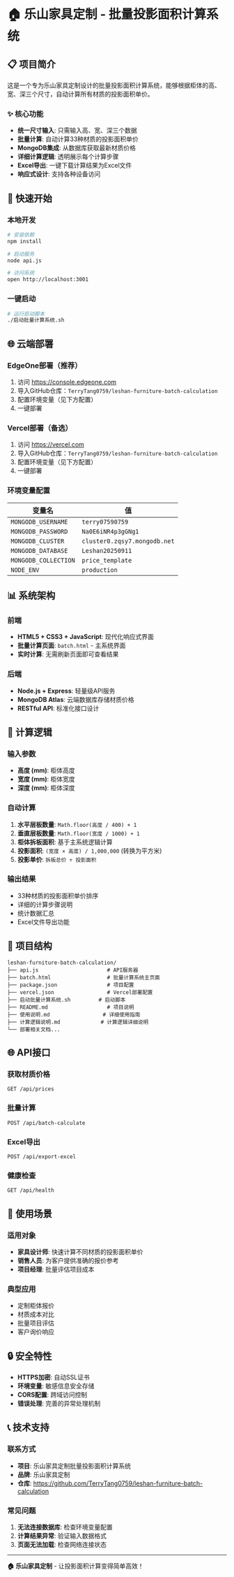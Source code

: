 # 🏠 乐山家具定制 - 批量投影面积计算系统

## 📋 项目简介

这是一个专为乐山家具定制设计的批量投影面积计算系统，能够根据柜体的高、宽、深三个尺寸，自动计算所有材质的投影面积单价。

### ✨ 核心功能
- **统一尺寸输入**: 只需输入高、宽、深三个数据
- **批量计算**: 自动计算33种材质的投影面积单价
- **MongoDB集成**: 从数据库获取最新材质价格
- **详细计算逻辑**: 透明展示每个计算步骤
- **Excel导出**: 一键下载计算结果为Excel文件
- **响应式设计**: 支持各种设备访问

## 🚀 快速开始

### 本地开发
```bash
# 安装依赖
npm install

# 启动服务
node api.js

# 访问系统
open http://localhost:3001
```

### 一键启动
```bash
# 运行启动脚本
./启动批量计算系统.sh
```

## 🌐 云端部署

### EdgeOne部署（推荐）
1. 访问 https://console.edgeone.com
2. 导入GitHub仓库：`TerryTang0759/leshan-furniture-batch-calculation`
3. 配置环境变量（见下方配置）
4. 一键部署

### Vercel部署（备选）
1. 访问 https://vercel.com
2. 导入GitHub仓库：`TerryTang0759/leshan-furniture-batch-calculation`
3. 配置环境变量（见下方配置）
4. 一键部署

### 环境变量配置
| 变量名 | 值 |
|--------|-----|
| `MONGODB_USERNAME` | `terry07590759` |
| `MONGODB_PASSWORD` | `Na0E6iNR4p3gGNg1` |
| `MONGODB_CLUSTER` | `cluster0.zqsy7.mongodb.net` |
| `MONGODB_DATABASE` | `Leshan20250911` |
| `MONGODB_COLLECTION` | `price_template` |
| `NODE_ENV` | `production` |

## 📊 系统架构

### 前端
- **HTML5 + CSS3 + JavaScript**: 现代化响应式界面
- **批量计算页面**: `batch.html` - 主系统界面
- **实时计算**: 无需刷新页面即可查看结果

### 后端
- **Node.js + Express**: 轻量级API服务
- **MongoDB Atlas**: 云端数据库存储材质价格
- **RESTful API**: 标准化接口设计

## 🔧 计算逻辑

### 输入参数
- **高度 (mm)**: 柜体高度
- **宽度 (mm)**: 柜体宽度  
- **深度 (mm)**: 柜体深度

### 自动计算
1. **水平层板数量**: `Math.floor(高度 / 400) + 1`
2. **垂直层板数量**: `Math.floor(宽度 / 1000) + 1`
3. **柜体拆板面积**: 基于主系统逻辑计算
4. **投影面积**: `(宽度 × 高度) / 1,000,000` (转换为平方米)
5. **投影单价**: `拆板总价 ÷ 投影面积`

### 输出结果
- 33种材质的投影面积单价排序
- 详细的计算步骤说明
- 统计数据汇总
- Excel文件导出功能

## 📁 项目结构

```
leshan-furniture-batch-calculation/
├── api.js                      # API服务器
├── batch.html                  # 批量计算系统主页面
├── package.json                # 项目配置
├── vercel.json                 # Vercel部署配置
├── 启动批量计算系统.sh         # 启动脚本
├── README.md                   # 项目说明
├── 使用说明.md                 # 详细使用指南
├── 计算逻辑说明.md             # 计算逻辑详细说明
└── 部署相关文档...
```

## 🌐 API接口

### 获取材质价格
```
GET /api/prices
```

### 批量计算
```
POST /api/batch-calculate
```

### Excel导出
```
POST /api/export-excel
```

### 健康检查
```
GET /api/health
```

## 🎯 使用场景

### 适用对象
- **家具设计师**: 快速计算不同材质的投影面积单价
- **销售人员**: 为客户提供准确的报价参考
- **项目经理**: 批量评估项目成本

### 典型应用
- 定制柜体报价
- 材质成本对比
- 批量项目评估
- 客户询价响应

## 🔒 安全特性

- **HTTPS加密**: 自动SSL证书
- **环境变量**: 敏感信息安全存储
- **CORS配置**: 跨域访问控制
- **错误处理**: 完善的异常处理机制

## 📞 技术支持

### 联系方式
- **项目**: 乐山家具定制批量投影面积计算系统
- **品牌**: 乐山家具定制
- **仓库**: https://github.com/TerryTang0759/leshan-furniture-batch-calculation

### 常见问题
1. **无法连接数据库**: 检查环境变量配置
2. **计算结果异常**: 验证输入数据格式
3. **页面无法加载**: 检查网络连接状态

---

**🏠 乐山家具定制** - 让投影面积计算变得简单高效！